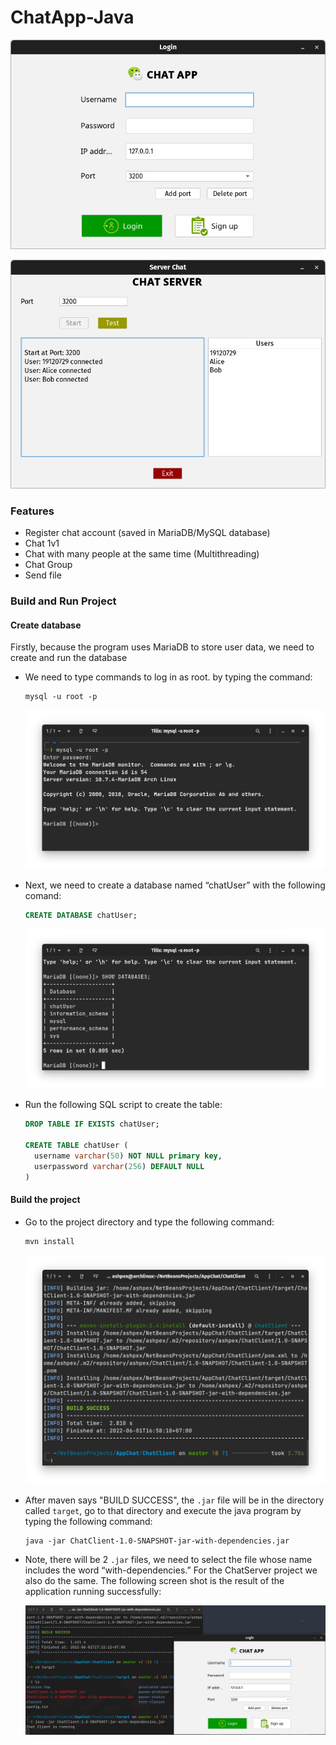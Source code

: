 # ChatApp-Java

![](screenshots/Screenshot-from-2022-06-01-07-55-23.png)

![](screenshots/Screenshot-from-2022-06-01-15-06-45.png)

### Features

+ Register chat account (saved in MariaDB/MySQL database)
+ Chat 1v1
+ Chat with many people at the same time (Multithreading)
+ Chat Group
+ Send file



### Build and Run Project

#### Create database

Firstly, because the program uses MariaDB to store user data, we need to create and run the database

- We need to type commands to log in as root. by typing the command: 

  ```shell
  mysql -u root -p
  ```

  ![Screenshot from 2022-06-01 15-39-32](screenshots/Screenshot-from-2022-06-01-15-39-32.png)

- Next, we need to create a database named “chatUser” with the following comand:

  ```sql
  CREATE DATABASE chatUser;
  ```

  ![Screenshot from 2022-06-01 15-40-53](screenshots/Screenshot-from-2022-06-01-15-40-53.png)

- Run the following SQL script to create the table:

  ```sql
  DROP TABLE IF EXISTS chatUser;
  
  CREATE TABLE chatUser (
    username varchar(50) NOT NULL primary key,
    userpassword varchar(256) DEFAULT NULL
  )
  ```

#### Build the project

- Go to the project directory and type the following command:

  ```shell
  mvn install
  ```

  ![Screenshot from 2022-06-01 16-58-33](screenshots/Screenshot-from-2022-06-01-16-58-33.png)

- After maven says "BUILD SUCCESS", the `.jar` file will be in the directory called `target`, go to that directory and execute the java program by typing the following command:

  ```shell
  java -jar ChatClient-1.0-SNAPSHOT-jar-with-dependencies.jar
  ```

- Note, there will be 2 `.jar` files, we need to select the file whose name includes the word “with-dependencies.” For the ChatServer project we also do the same. The following screen shot is the result of the application running successfully:

  ![](screenshots/Screenshot-from-2022-06-01-17-23-00.png)










